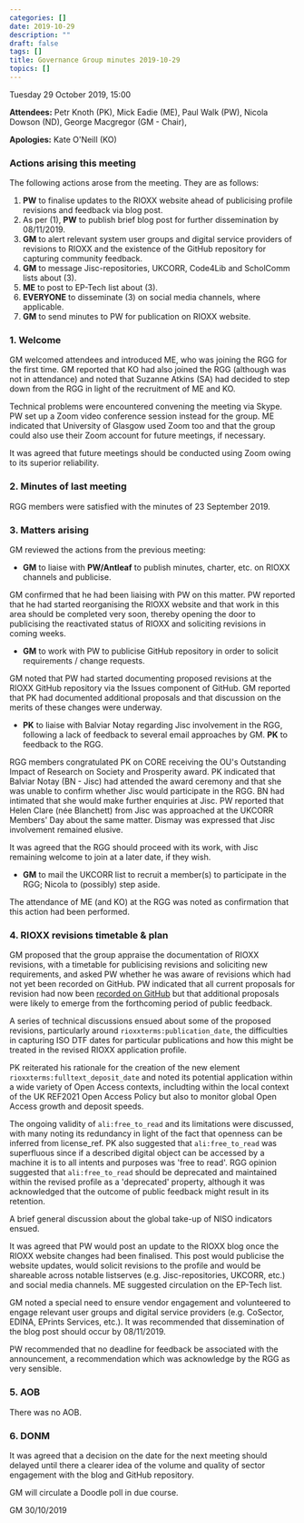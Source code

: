 ```yaml
---
categories: []
date: 2019-10-29
description: ""
draft: false
tags: []
title: Governance Group minutes 2019-10-29
topics: []
---
```


Tuesday 29 October 2019, 15:00

**Attendees:** Petr Knoth (PK), Mick Eadie (ME), Paul Walk (PW), Nicola Dowson (ND), George Macgregor (GM - Chair), 

**Apologies:** Kate O'Neill (KO)

### Actions arising this meeting

The following actions arose from the meeting. They are as follows:

1. **PW** to finalise updates to the RIOXX website ahead of publicising profile revisions and feedback via blog post.
2. As per (1), **PW** to publish brief blog post for further dissemination by 08/11/2019.
3. **GM** to alert relevant system user groups and digital service providers of revisions to RIOXX and the existence of the GitHub repository for capturing community feedback.
4. **GM** to message Jisc-repositories, UKCORR, Code4Lib and ScholComm lists about (3).
5. **ME** to post to EP-Tech list about (3).
6. **EVERYONE** to disseminate (3) on social media channels, where applicable.
7. **GM** to send minutes to PW for publication on RIOXX website.

### 1. Welcome

GM welcomed attendees and introduced ME, who was joining the RGG for the first time. GM reported that KO had also joined the RGG (although was not in attendance) and noted that Suzanne Atkins (SA) had decided to step down from the RGG in light of the recruitment of ME and KO.

Technical problems were encountered convening the meeting via Skype. PW set up a Zoom video conference session instead for the group. ME indicated that University of Glasgow used Zoom too and that the group could also use their Zoom account for future meetings, if necessary.

It was agreed that future meetings should be conducted using Zoom owing to its superior reliability. 

### 2. Minutes of last meeting

RGG members were satisfied with the minutes of 23 September 2019.

### 3. Matters arising

GM reviewed the actions from the previous meeting:

- **GM** to liaise with **PW/Antleaf** to publish minutes, charter, etc. on RIOXX channels and publicise.

GM confirmed that he had been liaising with PW on this matter. PW reported that he had started reorganising the RIOXX website and that work in this area should be completed very soon, thereby opening the door to publicising the reactivated status of RIOXX and soliciting revisions in coming weeks.

- **GM** to work with PW to publicise GitHub repository in order to solicit requirements / change requests. 

GM noted that PW had started documenting proposed revisions at the RIOXX GitHub repository via the Issues component of GitHub. GM reported that PK had documented additional proposals and that discussion on the merits of these changes were underway.

-  **PK** to liaise with Balviar Notay regarding Jisc involvement in the RGG, following a lack of feedback to several email approaches by GM. **PK** to feedback to the RGG. 

RGG members congratulated PK on CORE receiving the OU's Outstanding Impact of Research on Society and Prosperity award. PK indicated that Balviar Notay (BN - Jisc) had attended the award ceremony and that she was unable to confirm whether Jisc would participate in the RGG. BN had intimated that she would make further enquiries at Jisc. PW reported that Helen Clare (née Blanchett) from Jisc was approached at the UKCORR Members' Day about the same matter. Dismay was expressed that Jisc involvement remained elusive. 

It was agreed that the RGG should proceed with its work, with Jisc remaining welcome to join at a later date, if they wish.

- **GM** to mail the UKCORR list to recruit a member(s) to participate in the RGG; Nicola to (possibly) step aside. 

The attendance of ME (and KO) at the RGG was noted as confirmation that this action had been performed.

### 4. RIOXX revisions timetable & plan  

GM proposed that the group appraise the documentation of RIOXX revisions, with a timetable for publicising revisions and soliciting new requirements, and asked PW whether he was aware of revisions which had not yet been recorded on GitHub. PW indicated that all current proposals for revision had now been [recorded on GitHub](https://github.com/antleaf/rioxx/issues) but that additional proposals were likely to emerge from the forthcoming period of public feedback.

A series of technical discussions ensued about some of the proposed revisions, particularly around `rioxxterms:publication_date`, the difficulties in capturing ISO DTF dates for particular publications and how this might be treated in the revised RIOXX application profile. 

PK reiterated his rationale for the creation of the new element `rioxxterms:fulltext_deposit_date` and noted its potential application within a wide variety of Open Access contexts, includting within the local context of the UK REF2021 Open Access Policy but also to monitor global Open Access growth and deposit speeds.

The ongoing validity of `ali:free_to_read` and its limitations were discussed, with many noting its redundancy in light of the fact that openness can be inferred from license_ref. PK also suggested that `ali:free_to_read` was superfluous since if a described digital object can be accessed by a machine it is to all intents and purposes was 'free to read'.  RGG opinion suggested that `ali:free_to_read` should be deprecated and maintained within the revised profile as a 'deprecated' property, although it was acknowledged that the outcome of public feedback might result in its retention.

A brief general discussion about the global take-up of NISO indicators ensued.

It was agreed that PW would post an update to the RIOXX blog once the RIOXX website changes had been finalised. This post would publicise the website updates, would solicit revisions to the profile and would be shareable across notable listserves (e.g. Jisc-repositories, UKCORR, etc.) and social media channels. ME suggested circulation on the EP-Tech list. 

GM noted a special need to ensure vendor engagement and volunteered to engage relevant user groups and digital service providers (e.g. CoSector, EDINA, EPrints Services, etc.). It was recommended that dissemination of the blog post should occur by 08/11/2019. 

PW recommended that no deadline for feedback be associated with the announcement, a recommendation which was acknowledge by the RGG as very sensible. 

### 5. AOB

There was no AOB.

### 6. DONM

It was agreed that a decision on the date for the next meeting should delayed until there a clearer idea of the volume and quality of sector engagement with the blog and GitHub repository.

GM will circulate a Doodle poll in due course.



GM 30/10/2019